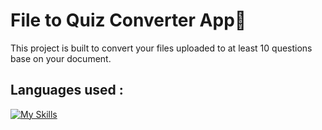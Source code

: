# File to Quiz Converter App📝

This project is built to convert your files uploaded to at least 10 questions base on your document.

## Languages used :
[![My Skills](https://skillicons.dev/icons?i=html,css,js,react,bootstrap,java,spring)](https://skillicons.dev)
